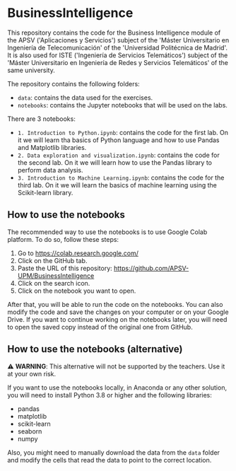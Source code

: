 # BusinessIntelligence

This repository contains the code for the Business Intelligence module of the APSV ('Aplicaciones y Servicios') subject of the 'Máster Universitario en Ingeniería de Telecomunicación' of the 'Universidad Politécnica de Madrid'. It is also used for ISTE ('Ingeniería de Servicios Telemáticos') subject of the 'Máster Universitario en Ingeniería de Redes y Servicios Telemáticos' of the same university.

The repository contains the following folders:
- `data`: contains the data used for the exercises.
- `notebooks`: contains the Jupyter notebooks that will be used on the labs.

There are 3 notebooks:
- `1. Introduction to Python.ipynb`: contains the code for the first lab. On it we will learn tha basics of Python language and how to use Pandas and Matplotlib libraries.
- `2. Data exploration and visualization.ipynb`: contains the code for the second lab. On it we will learn how to use the Pandas library to perform data analysis.
- `3. Introduction to Machine Learning.ipynb`: contains the code for the third lab. On it we will learn the basics of machine learning using the Scikit-learn library.

## How to use the notebooks

The recommended way to use the notebooks is to use Google Colab platform. To do so, follow these steps:
1. Go to https://colab.research.google.com/
2. Click on the GitHub tab.
3. Paste the URL of this repository: https://github.com/APSV-UPM/BusinessIntelligence
4. Click on the search icon.
5. Click on the notebook you want to open.

After that, you will be able to run the code on the notebooks. You can also modify the code and save the changes on your computer or on your Google Drive. If you want to continue working on the notebooks later, you will need to open the saved copy instead of the original one from GitHub.

## How to use the notebooks (alternative)
⚠️ **WARNING**: This alternative will not be supported by the teachers. Use it at your own risk.

If you want to use the notebooks locally, in Anaconda or any other solution, you will need to install Python 3.8 or higher and the following libraries:
- pandas
- matplotlib
- scikit-learn
- seaborn
- numpy

Also, you might need to manually download the data from the `data` folder and modify the cells that read the data to point to the correct location.
